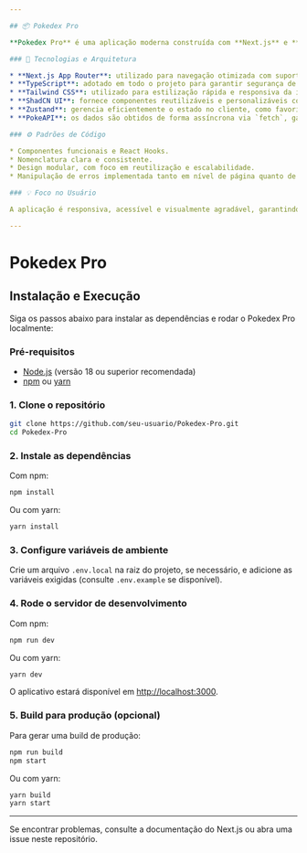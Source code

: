 ```yaml
---

## 📦 Pokedex Pro

**Pokedex Pro** é uma aplicação moderna construída com **Next.js** e **React**, desenvolvida para oferecer uma experiência fluida e intuitiva na exploração de dados de Pokémon.

### 🚀 Tecnologias e Arquitetura

* **Next.js App Router**: utilizado para navegação otimizada com suporte a Server Components, melhorando o desempenho da aplicação.
* **TypeScript**: adotado em todo o projeto para garantir segurança de tipos, clareza e facilidade de manutenção.
* **Tailwind CSS**: utilizado para estilização rápida e responsiva da interface.
* **ShadCN UI**: fornece componentes reutilizáveis e personalizáveis com sistema de temas consistente.
* **Zustand**: gerencia eficientemente o estado no cliente, como favoritos e filtros.
* **PokeAPI**: os dados são obtidos de forma assíncrona via `fetch`, garantindo leveza e simplicidade no consumo da API.

### ⚙️ Padrões de Código

* Componentes funcionais e React Hooks.
* Nomenclatura clara e consistente.
* Design modular, com foco em reutilização e escalabilidade.
* Manipulação de erros implementada tanto em nível de página quanto de componente.

### 💡 Foco no Usuário

A aplicação é responsiva, acessível e visualmente agradável, garantindo uma boa experiência em diferentes dispositivos.

---
```


# Pokedex Pro

## Instalação e Execução

Siga os passos abaixo para instalar as dependências e rodar o Pokedex Pro localmente:

### Pré-requisitos

- [Node.js](https://nodejs.org/) (versão 18 ou superior recomendada)
- [npm](https://www.npmjs.com/) ou [yarn](https://yarnpkg.com/)

### 1. Clone o repositório

```bash
git clone https://github.com/seu-usuario/Pokedex-Pro.git
cd Pokedex-Pro
```

### 2. Instale as dependências

Com npm:

```bash
npm install
```

Ou com yarn:

```bash
yarn install
```

### 3. Configure variáveis de ambiente

Crie um arquivo `.env.local` na raiz do projeto, se necessário, e adicione as variáveis exigidas (consulte `.env.example` se disponível).

### 4. Rode o servidor de desenvolvimento

Com npm:

```bash
npm run dev
```

Ou com yarn:

```bash
yarn dev
```

O aplicativo estará disponível em [http://localhost:3000](http://localhost:3000).

### 5. Build para produção (opcional)

Para gerar uma build de produção:

```bash
npm run build
npm start
```

Ou com yarn:

```bash
yarn build
yarn start
```

---

Se encontrar problemas, consulte a documentação do Next.js ou abra uma issue neste repositório.
